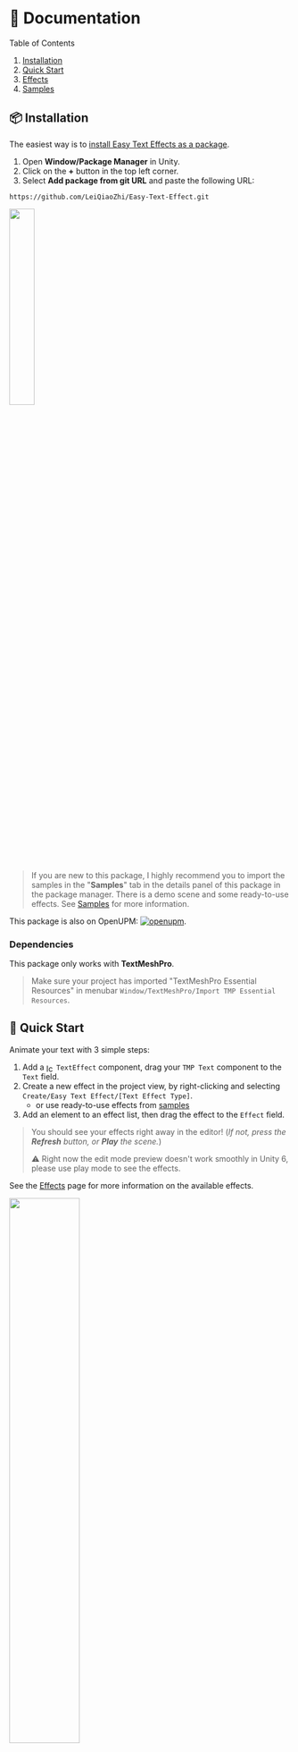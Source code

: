 # 📖 Documentation

Table of Contents
1. [Installation](#installation)
2. [Quick Start](#quick-start)
3. [Effects](#effects)
4. [Samples](Samples.md)

## 📦 Installation

The easiest way is to [install Easy Text Effects as a package](https://docs.unity3d.com/Manual/upm-ui-giturl.html).

1. Open **Window/Package Manager** in Unity.
2. Click on the **+** button in the top left corner.
3. Select **Add package from git URL** and paste the following URL:

```
https://github.com/LeiQiaoZhi/Easy-Text-Effect.git
```

<img src="Images/package.png" width="30%">

<br>

> If you are new to this package, I highly recommend you to import the samples in the "**Samples**" tab in the details panel of this package in the package manager. There is a demo scene and some ready-to-use effects. See [Samples](Samples.md) for more information.

This package is also on OpenUPM: [![openupm](https://img.shields.io/npm/v/com.qiaozhilei.easy-text-effects?label=openupm&registry_uri=https://package.openupm.com)](https://openupm.com/packages/com.qiaozhilei.easy-text-effects/).


### Dependencies

This package only works with **TextMeshPro**. 

> Make sure your project has imported "TextMeshPro Essential Resources" in menubar `Window/TextMeshPro/Import TMP Essential Resources`.

## 🚀 Quick Start

Animate your text with 3 simple steps:

1. Add a <img src="../Editor/Icons/TextEffect.png" alt="Icon" width="14" style="vertical-align: middle;"> `TextEffect` component, drag your `TMP Text` component to the `Text` field.
2. Create a new effect in the project view, by right-clicking and selecting
   `Create/Easy Text Effect/[Text Effect Type]`.
    - or use ready-to-use effects from [samples](Samples.md)
3. Add an element to an effect list, then drag the effect to the `Effect` field.

> You should see your effects right away in the editor! (_If not, press the **Refresh** button, or **Play** the scene._)
> 
> ⚠️ Right now the edit mode preview doesn't work smoothly in Unity 6, please use play mode to see the effects.

See the [Effects](#effects) page for more information on the available effects.

<img src="Images/component.png" width="50%">

<img src="./Images/apply.gif" alt="Text Effect" width="500">

## ✨ Effects

- [Common Properties](#common-properties)
- 6 types of effects: [Color](#color), [Move](#move), [Rotate](#rotate), [Scale](#scale), [Per Vertex](#per-vertex), and [Composite](#composite)
- [Creating Effects](#creating-effects)
- [Applying Effects](#applying-effects)
- [Controlling Effects](#controlling-effects)
- [Creating Your Own Effects](#creating-your-own-effects)

> Note that TMP already has built-in effects like textures, outlines, fake 3D, drop shadows, etc. 

### Common Properties

There are some common properties that are shared between all effects:

`Effect Name`: The name of the effect, used to identify the effect for rich text tags and manual control.

Animations' timing are different for each character:
- `Duration Per Char`: The duration of one cycle of the effect for each character.
- `Time Between Chars`: The time between the start of each character's effect. You can set it to 0 to make the effect text-wise.

<img src="Images/time.png" width="40%" alt="">

`No Delay For Later Chars`: If enabled, the effect will start immediately for all characters, instead of waiting for the previous character to finish.

<img src="Images/nodelay.png" width="50%" alt="">

`Reverse Char Order`: If enabled, the effect will start from the last character instead of the first. This is useful for exit animations.

<img src="Images/reverse.png" width="50%" alt="">

`Animation Type`: determines how the effect acts when time exceeds the duration of the effect.
- `One Time`: The effect will **stop** when the time exceeds the duration. All other types will loop (in different ways).  
- `Ping Pong`: The effect will **reverse** when the time exceeds the duration. This makes the effect go back and forth smoothly.
- `Loop`: The effect will **restart** when the time exceeds the duration. If start and end values are not the same, the effect will have an abrupt jump.
- `LoopWithFixedTime`: Like `One Time`, but all characters restarts after a fixed time. 

<img src="Images/onetime.png" width="40%" alt="">

<img src="Images/notonetime.png" width="50%" alt="">

<img src="Images/fixed.png" width="50%" alt="">

<img src="Images/loopvspingpong.png" width="50%" alt="">


### Color

<img src="Images/color-effects.gif" width="60%" alt="">

Example: color effects in "Ready-to-use Effects" [sample](Samples.md). 

The `Color` effect allows you to animate the color of the text. You can choose between different color types:
- `Gradient`: Applies a gradient horizontally across the text.
- `BetweenTwoColors`: Animates between two colors.
- `OnlyAlpha`: Animates only the alpha (transparency) of the text.
- `ColorToOriginal`: Animates from a start color to the original color of the text.
- `OriginalToColor`: Animates from the original color of the text to an end color.


When using `Gradient`, you can set orientation (Horizontal, HorizontalPerCharacter, Vertical).
- `Horizontal`: There is NO color variation inside a character.
- `HorizontalPerCharacter`: There is horizontal color variation inside a character. The difference between the left and right side of the character is controlled by the `stride` property.
- `Vertical`: same as `HorizontalPerCharacter`, but the color variation is vertical.


### Move

<img src="Images/move-effects.gif" width="80%" alt="">

Example: movement effects in "Ready-to-use Effects" [sample](Samples.md). 

The `Move` effect allows you to animate the position of the text. You can specify the `startOffset` and `endOffset` of the movement.


### Rotate

<img src="Images/rotate-effects.gif" width="60%" alt="">

Example: rotate effects in "Ready-to-use Effects" [sample](Samples.md). 

The `Rotate` effect allows you to animate the rotation of the text. You can specify the `startAngle` and `endAngle` of the rotation.

### Scale

<img src="Images/size-effect.gif" width="20%" alt="">

Example: scaling effect in "Ready-to-use Effects" [sample](Samples.md). 

The `Scale` effect allows you to animate the scale of the text. You can specify the `startScale` and `endScale` of the scaling.

### Per Vertex

<img src="Images/per-vertex-effects.gif" width="60%" alt="">

Example: per-vertex effects in "Ready-to-use Effects" [sample](Samples.md). 

Per-vertex effects allow you to assign a different effect to each vertex of the text. This allows for more complex animations. 

Explanation of examples:
- `Folding`: Top left and bottom right vertices do not have any effect, while the other vertices are scaling. 
- `Stretch Wave`: The top vertices are using the `Bounce` effect, the bottom vertices are using the `Wave` effect.
- `Sliding`: All vertices are moving horizontally, but top and bottom vertices are moving in opposite directions.

### Composite

Only have `EffectName` and a list of effects. This is useful for combining multiple effects into one.

This is for organizational purposes only, and does not have any properties of its own. It is the same as adding multiple effects to the same list.

This can be useful if there is a common set of effects that you want to apply to multiple texts. For example, you can create a composite entry animation that contains a fade in and a move up effect, and apply it to multiple texts.

### Creating Effects

Effects are ScriptableObjects that can be created in the project view. Right-click and select `Create/Easy Text Effect/[Text Effect Type]`. Since effects are assets, they can be shared between multiple `TextEffect` components, and changes to the effect will be reflected in all components.

<img src="Images/create.png" width="60%">

<br/>

> To use ready-to-use effects, see the [Samples](Samples.md) page.

### Applying Effects

There are 2 effect lists:

- `Tag Effects`: Effects that are applied to the text based on rich text tags.
- `Global Effects`: Effects that are applied to every character in the text.

**Global effects** are very easy to apply, just add an element to the list and drag the effect to the `Effect` field.
- The option `overrideTagEffects` determines whether a global effect override tag effects or not.

**Tag effects** are applied by adding a rich text tag to the text. The format is `<link=effectName>text</link>`. The `effectName` should match the `Effect Name` of the effect.
- When adding multiple tag effects, the format is `<link=effectName1+effectName2>text</link>`. Don't include "+" in effect names for this reason.

> Using `link` is a workaround to make the tag work without writing a custom tag parser. 

> Note that there are already some built-in tags in TextMeshPro, like `<color=#ff0000>red</color>`, `<size=20>big</size>`, etc.

### Controlling Effects

Every element of an effect list has a `Trigger When` field, which determines when the effect is triggered. 
- `On Start`: The effect will start when the text is enabled.
- `Manual`: The effect will start only when a script tells it to.
   - `StartManualEffects()`: start all manual effects in the global list.
   - `StartManualEffects(string effectName)`: start the manual effect with the given name in the global list.
   - `StartManualTagEffects()`: start all manual effects in the tag list.
   - `StartManualTagEffects(string effectName)`: start the manual effect with the given name in the tag list.
   - There are also corresponding `Stop` methods. For implmentations, look at `Runtime\TextEffect.cs`.

There are some debug buttons to help you test manual effects in the editor:

<img src="Images/debug.png" width="50%" alt="">

> If your scripts make changes to the text or text effect component, you should call `textEffectComponent.Refresh()` after changes.

> If your scripts make changes to the effects parameters, you should call `effect.HandleValueChanged()` to apply the changes. 
> - for more information, see [Tutorial: Controlling Effects in Scripts](Tutorials/ControllingEffectsInScripts.md).

#### Query Effect Statuses

An effect status consists of `Tag`, `Started`, `IsCompleted`.
- note that `IsCompleted` is only true for `One Time` and `Loop Fixed Duration` animations. 
- special cases: `IsCompleted` becomes true once any child effect in composite or per-vertex effects is completed. 

You can see the statuses of all the effects in the inspector in real time!

<img src="Images/status.png" width="50%" alt="">

If you want to know the status of the effects in code, you can use the following methods:
- `List<TextEffectStatus> QueryEffectStatuses(TextEffectType _effectType,
            TextEffectEntry.TriggerWhen _triggerWhen)`
- `List<TextEffectStatus> QueryEffectStatusesByTag(TextEffectType _effectType,
            TextEffectEntry.TriggerWhen _triggerWhen, string _tag)`

#### On Effect Completed Event

There is a `On Effect Completed` event for each effect in the effect list. This event will be triggered when the effect is completed, but note that this only works for `One Time` and `Loop Fixed Duration` animations.

<img src="Images/entryexit.png" width="400">

For a detailed tutorial, see [Chain Animations](Tutorials/Chain%20Animations.md).

### Creating Your Own Effects

The easiest way to create your own effects is to create a new class that inherits from `TextEffect_Trigger` and override the `ApplyEffect` method.

Example:

```csharp
using EasyTextEffects.Effects;
using TMPro;

[CreateAssetMenu(menuName = "Easy Text Effects/Customized Effect")]
public class CustomizedEffect : TextEffect_Trigger
{
    public override void ApplyEffect(TMP_TextInfo _textInfo, int _charIndex)
    {
        // Your code here   
    }
}
```

Look at the existing effects in `Packages/EasyTextEffects/Runtime/Effects` for more examples.

Limitations:
- You can only change the vertices and colors of the text. 
- Inherited properties will show up in the inspector, even if you don't use them. You need to write your own editor script to hide them, see `Packages/EasyTextEffects/Editor/CompositeEffectEditor.cs` for an example.